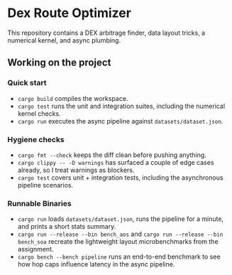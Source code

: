 # Dex Route Optimizer

This repository contains a DEX arbitrage finder, data layout tricks, a numerical kernel, and async plumbing.

## Working on the project

### Quick start

- `cargo build` compiles the workspace.
- `cargo test` runs the unit and integration suites, including the numerical kernel checks.
- `cargo run` executes the async pipeline against `datasets/dataset.json`.

### Hygiene checks

- `cargo fmt --check` keeps the diff clean before pushing anything.
- `cargo clippy -- -D warnings` has surfaced a couple of edge cases already, so I treat warnings as blockers.
- `cargo test` covers unit + integration tests, including the asynchronous pipeline scenarios.

### Runnable Binaries

- `cargo run` loads `datasets/dataset.json`, runs the pipeline for a minute, and prints a short stats summary.
- `cargo run --release --bin bench_aos` and `cargo run --release --bin bench_soa` recreate the lightweight layout microbenchmarks from the assignment.
- `cargo bench --bench pipeline` runs an end-to-end benchmark to see how hop caps influence latency in the async pipeline.

